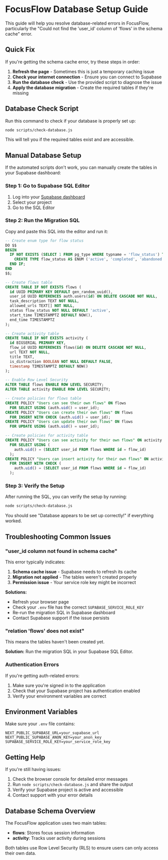 # FocusFlow Database Setup Guide

This guide will help you resolve database-related errors in FocusFlow, particularly the "Could not find the 'user_id' column of 'flows' in the schema cache" error.

## Quick Fix

If you're getting the schema cache error, try these steps in order:

1. **Refresh the page** - Sometimes this is just a temporary caching issue
2. **Check your internet connection** - Ensure you can connect to Supabase
3. **Run the database check** - Use the provided script to diagnose the issue
4. **Apply the database migration** - Create the required tables if they're missing

## Database Check Script

Run this command to check if your database is properly set up:

```bash
node scripts/check-database.js
```

This will tell you if the required tables exist and are accessible.

## Manual Database Setup

If the automated scripts don't work, you can manually create the tables in your Supabase dashboard:

### Step 1: Go to Supabase SQL Editor

1. Log into your [Supabase dashboard](https://app.supabase.com)
2. Select your project
3. Go to the SQL Editor

### Step 2: Run the Migration SQL

Copy and paste this SQL into the editor and run it:

```sql
-- Create enum type for flow status
DO $$ 
BEGIN
  IF NOT EXISTS (SELECT 1 FROM pg_type WHERE typname = 'flow_status') THEN
    CREATE TYPE flow_status AS ENUM ('active', 'completed', 'abandoned');
  END IF;
END
$$;

-- Create flows table
CREATE TABLE IF NOT EXISTS flows (
  id UUID PRIMARY KEY DEFAULT gen_random_uuid(),
  user_id UUID REFERENCES auth.users(id) ON DELETE CASCADE NOT NULL,
  task_description TEXT NOT NULL,
  allowed_urls TEXT[] NOT NULL,
  status flow_status NOT NULL DEFAULT 'active',
  start_time TIMESTAMPTZ DEFAULT NOW(),
  end_time TIMESTAMPTZ
);

-- Create activity table
CREATE TABLE IF NOT EXISTS activity (
  id BIGSERIAL PRIMARY KEY,
  flow_id UUID REFERENCES flows(id) ON DELETE CASCADE NOT NULL,
  url TEXT NOT NULL,
  title TEXT,
  is_distraction BOOLEAN NOT NULL DEFAULT FALSE,
  timestamp TIMESTAMPTZ DEFAULT NOW()
);

-- Enable Row Level Security
ALTER TABLE flows ENABLE ROW LEVEL SECURITY;
ALTER TABLE activity ENABLE ROW LEVEL SECURITY;

-- Create policies for flows table
CREATE POLICY "Users can see their own flows" ON flows 
  FOR SELECT USING (auth.uid() = user_id);
CREATE POLICY "Users can create their own flows" ON flows 
  FOR INSERT WITH CHECK (auth.uid() = user_id);
CREATE POLICY "Users can update their own flows" ON flows 
  FOR UPDATE USING (auth.uid() = user_id);

-- Create policies for activity table
CREATE POLICY "Users can see activity for their own flows" ON activity 
  FOR SELECT USING (
    auth.uid() = (SELECT user_id FROM flows WHERE id = flow_id)
  );
CREATE POLICY "Users can insert activity for their own flows" ON activity 
  FOR INSERT WITH CHECK (
    auth.uid() = (SELECT user_id FROM flows WHERE id = flow_id)
  );
```

### Step 3: Verify the Setup

After running the SQL, you can verify the setup by running:

```bash
node scripts/check-database.js
```

You should see "Database appears to be set up correctly!" if everything worked.

## Troubleshooting Common Issues

### "user_id column not found in schema cache"

This error typically indicates:
1. **Schema cache issue** - Supabase needs to refresh its cache
2. **Migration not applied** - The tables weren't created properly
3. **Permission issue** - Your service role key might be incorrect

**Solutions:**
- Refresh your browser page
- Check your `.env` file has the correct `SUPABASE_SERVICE_ROLE_KEY`
- Re-run the migration SQL in Supabase dashboard
- Contact Supabase support if the issue persists

### "relation 'flows' does not exist"

This means the tables haven't been created yet.

**Solution:** Run the migration SQL in your Supabase SQL Editor.

### Authentication Errors

If you're getting auth-related errors:
1. Make sure you're signed in to the application
2. Check that your Supabase project has authentication enabled
3. Verify your environment variables are correct

## Environment Variables

Make sure your `.env` file contains:

```env
NEXT_PUBLIC_SUPABASE_URL=your_supabase_url
NEXT_PUBLIC_SUPABASE_ANON_KEY=your_anon_key
SUPABASE_SERVICE_ROLE_KEY=your_service_role_key
```

## Getting Help

If you're still having issues:

1. Check the browser console for detailed error messages
2. Run `node scripts/check-database.js` and share the output
3. Verify your Supabase project is active and accessible
4. Contact support with your error details

## Database Schema Overview

The FocusFlow application uses two main tables:

- **flows**: Stores focus session information
- **activity**: Tracks user activity during sessions

Both tables use Row Level Security (RLS) to ensure users can only access their own data.
